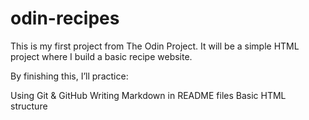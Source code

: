 # odin-recipes

This is my first project from The Odin Project.
It will be a simple HTML project where I build a basic recipe website.

By finishing this, I’ll practice:

Using Git & GitHub
Writing Markdown in README files
Basic HTML structure